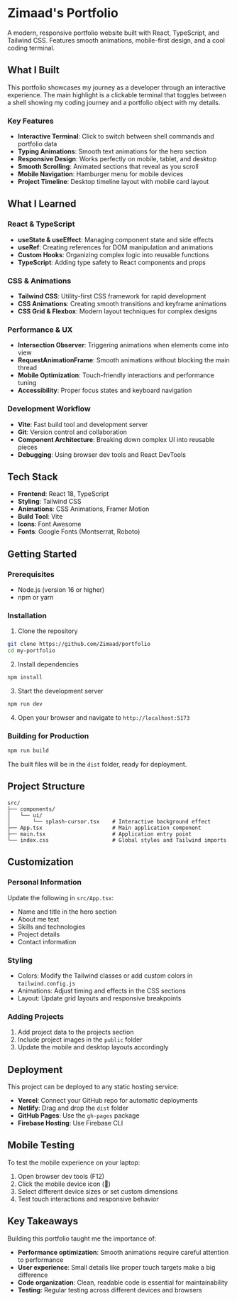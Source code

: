 # Zimaad's Portfolio

A modern, responsive portfolio website built with React, TypeScript, and Tailwind CSS. Features smooth animations, mobile-first design, and a cool coding terminal.

## What I Built

This portfolio showcases my journey as a developer through an interactive experience. The main highlight is a clickable terminal that toggles between a shell showing my coding journey and a portfolio object with my details.

### Key Features
- **Interactive Terminal**: Click to switch between shell commands and portfolio data
- **Typing Animations**: Smooth text animations for the hero section
- **Responsive Design**: Works perfectly on mobile, tablet, and desktop
- **Smooth Scrolling**: Animated sections that reveal as you scroll
- **Mobile Navigation**: Hamburger menu for mobile devices
- **Project Timeline**: Desktop timeline layout with mobile card layout

## What I Learned

### React & TypeScript
- **useState & useEffect**: Managing component state and side effects
- **useRef**: Creating references for DOM manipulation and animations
- **Custom Hooks**: Organizing complex logic into reusable functions
- **TypeScript**: Adding type safety to React components and props

### CSS & Animations
- **Tailwind CSS**: Utility-first CSS framework for rapid development
- **CSS Animations**: Creating smooth transitions and keyframe animations
- **CSS Grid & Flexbox**: Modern layout techniques for complex designs

### Performance & UX
- **Intersection Observer**: Triggering animations when elements come into view
- **RequestAnimationFrame**: Smooth animations without blocking the main thread
- **Mobile Optimization**: Touch-friendly interactions and performance tuning
- **Accessibility**: Proper focus states and keyboard navigation

### Development Workflow
- **Vite**: Fast build tool and development server
- **Git**: Version control and collaboration
- **Component Architecture**: Breaking down complex UI into reusable pieces
- **Debugging**: Using browser dev tools and React DevTools

## Tech Stack

- **Frontend**: React 18, TypeScript
- **Styling**: Tailwind CSS
- **Animations**: CSS Animations, Framer Motion
- **Build Tool**: Vite
- **Icons**: Font Awesome
- **Fonts**: Google Fonts (Montserrat, Roboto)

## Getting Started

### Prerequisites
- Node.js (version 16 or higher)
- npm or yarn

### Installation

1. Clone the repository
```bash
git clone https://github.com/Zimaad/portfolio
cd my-portfolio
```

2. Install dependencies
```bash
npm install
```

3. Start the development server
```bash
npm run dev
```

4. Open your browser and navigate to `http://localhost:5173`

### Building for Production

```bash
npm run build
```

The built files will be in the `dist` folder, ready for deployment.

## Project Structure

```
src/
├── components/
│   └── ui/
│       └── splash-cursor.tsx    # Interactive background effect
├── App.tsx                      # Main application component
├── main.tsx                     # Application entry point
└── index.css                    # Global styles and Tailwind imports
```

## Customization

### Personal Information
Update the following in `src/App.tsx`:
- Name and title in the hero section
- About me text
- Skills and technologies
- Project details
- Contact information

### Styling
- Colors: Modify the Tailwind classes or add custom colors in `tailwind.config.js`
- Animations: Adjust timing and effects in the CSS sections
- Layout: Update grid layouts and responsive breakpoints

### Adding Projects
1. Add project data to the projects section
2. Include project images in the `public` folder
3. Update the mobile and desktop layouts accordingly

## Deployment

This project can be deployed to any static hosting service:

- **Vercel**: Connect your GitHub repo for automatic deployments
- **Netlify**: Drag and drop the `dist` folder
- **GitHub Pages**: Use the `gh-pages` package
- **Firebase Hosting**: Use Firebase CLI

## Mobile Testing

To test the mobile experience on your laptop:
1. Open browser dev tools (F12)
2. Click the mobile device icon (📱)
3. Select different device sizes or set custom dimensions
4. Test touch interactions and responsive behavior

## Key Takeaways

Building this portfolio taught me the importance of:

- **Performance optimization**: Smooth animations require careful attention to performance
- **User experience**: Small details like proper touch targets make a big difference
- **Code organization**: Clean, readable code is essential for maintainability
- **Testing**: Regular testing across different devices and browsers


